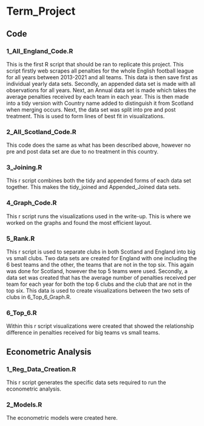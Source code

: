 # Term_Project


## Code


### 1_All_England_Code.R


This is the first R script that should be ran to replicate this project. This script firstly web scrapes all penalties for the whole English football league for all years between 2013-2021 and all teams. This data is then save first as individual yearly data sets. Secondly, an appended data set is made with all observations for all years. Next, an Annual data set is made which takes the average penalties received by each team in each year. This is then made into a tidy version with Country name added to distinguish it from Scotland when merging occurs. Next, the data set was split into pre and post treatment. This is used to form lines of best fit in visualizations.


### 2_All_Scotland_Code.R


This code does the same as what has been described above, however no pre and post data set are due to no treatment in this country.


### 3_Joining.R


This r script combines both the tidy and appended forms of each data set together. This makes the tidy_joined and Appended_Joined data sets.


### 4_Graph_Code.R


This r script runs the visualizations used in the write-up. This is where we worked on the graphs and found the most efficient layout.


### 5_Rank.R


This r script is used to separate clubs in both Scotland and England into big vs small clubs. Two data sets are created for England with one including the 6 best teams and the other, the teams that are not in the top six. This again was done for Scotland, however the top 5 teams were used. Secondly, a data set was created that has the average number of penalties received per team for each year for both the top 6 clubs and the club that are not in the top six. This data is used to create visualizations between the two sets of clubs in 6_Top_6_Graph.R.


### 6_Top_6.R


Within this r script visualizations were created that showed the relationship difference in penalties received for big teams vs small teams. 


## Econometric Analysis


### 1_Reg_Data_Creation.R


This r script generates the specific data sets required to run the econometric analysis.


### 2_Models.R


The econometric models were created here. 



